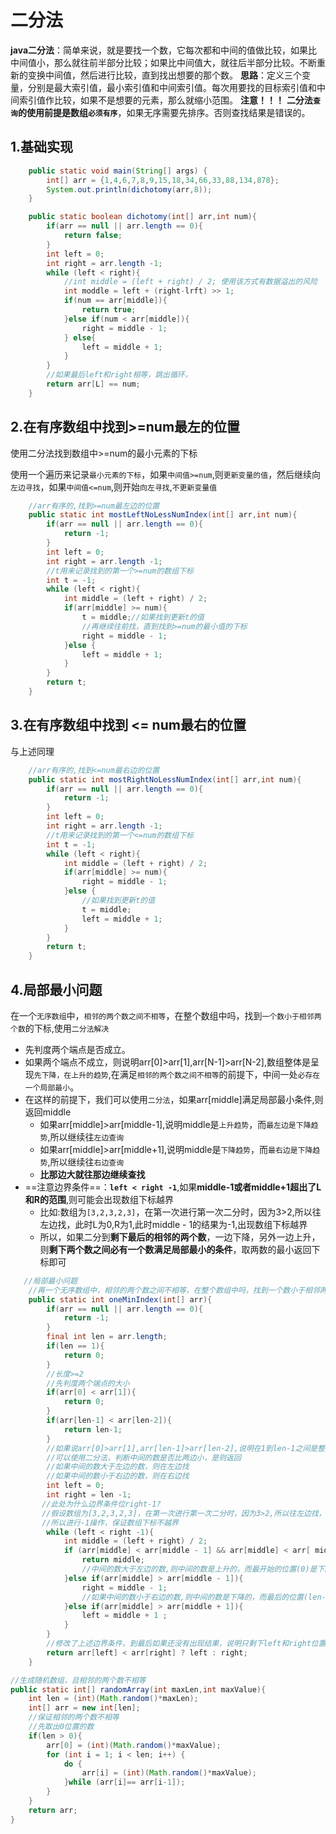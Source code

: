 # 二分法

**java二分法**：简单来说，就是要找一个数，它每次都和中间的值做比较，如果比中间值小，那么就往前半部分比较；如果比中间值大，就往后半部分比较。不断重新的变换中间值，然后进行比较，直到找出想要的那个数。
**思路**：定义三个变量，分别是最大索引值，最小索引值和中间索引值。每次用要找的目标索引值和中间索引值作比较，如果不是想要的元素，那么就缩小范围。
**注意！！！** **二分法`查询`**的使用前提是数组**`必须有序`**，如果无序需要先排序。否则查找结果是错误的。



## 1.基础实现

```java
 	public static void main(String[] args) {
        int[] arr = {1,4,6,7,8,9,15,18,34,66,33,88,134,878};
        System.out.println(dichotomy(arr,8));
    }

    public static boolean dichotomy(int[] arr,int num){
        if(arr == null || arr.length == 0){
            return false;
        }
        int left = 0;
        int right = arr.length -1;
        while (left < right){
            //int middle = (left + right) / 2; 使用该方式有数据溢出的风险
            int moddle = left + (right-lrft) >> 1;
            if(num == arr[middle]){
                return true;
            }else if(num < arr[middle]){
                right = middle - 1;
            } else{
                left = middle + 1;
            }
        }
        //如果最后left和right相等，跳出循环，
        return arr[L] == num;
    }
```



## 2.在有序数组中找到>=num最左的位置

使用二分法找到数组中>=num的最小元素的下标

使用一个遍历来记录`最小元素的下标`，如果`中间值>=num`,则`更新变量的值`，然后继续向`左边寻找`，如果`中间值<=num`,则开始`向左寻找`,`不更新变量值`

```java
	//arr有序的,找到>=num最左边的位置
    public static int mostLeftNoLessNumIndex(int[] arr,int num){
        if(arr == null || arr.length == 0){
            return -1;
        }
        int left = 0;
        int right = arr.length -1;
        //t用来记录找到的第一个>=num的数组下标
        int t = -1;
        while (left < right){
            int middle = (left + right) / 2;
            if(arr[middle] >= num){
                t = middle;//如果找到更新t的值
                //再继续往前找，直到找到>=num的最小值的下标
                right = middle - 1;
            }else {
                left = middle + 1;
            }
        }
        return t;
    }
```



## 3.在有序数组中找到 <= num最右的位置

与上述同理

```java
    //arr有序的,找到<=num最右边的位置
    public static int mostRightNoLessNumIndex(int[] arr,int num){
        if(arr == null || arr.length == 0){
            return -1;
        }
        int left = 0;
        int right = arr.length -1;
        //t用来记录找到的第一个<=num的数组下标
        int t = -1;
        while (left < right){
            int middle = (left + right) / 2;
            if(arr[middle] >= num){
                right = middle - 1;
            }else {
                //如果找到更新t的值
                t = middle;
                left = middle + 1;
            }
        }
        return t;
    }
```



## 4.局部最小问题

在一个`无序数组`中，`相邻的两个数之间不相等`，在整个数组中吗，找到`一个数小于相邻两个数`的下标,使用`二分法解决`

- 先判度两个端点是否成立。
- 如果两个端点不成立，则说明arr[0]>arr[1],arr[N-1]>arr[N-2],数组整体是呈现`先下降，在上升的趋势`,在满足`相邻的两个数之间不相等`的前提下，中间一处`必存在一个局部最小`。
- 在这样的前提下，我们可以使用`二分法`，如果arr[middle]满足局部最小条件,则返回middle
  - 如果arr[middle]>arr[middle-1],说明middle是`上升趋势`，而`最左边是下降趋势`,所以继续往`左边查询`
  - 如果arr[middle]>arr[middle+1],说明middle是`下降趋势`，而`最右边是下降趋势`,所以继续往`右边查询`
  - **比那边大就往那边继续查找**
- ==注意边界条件==：**`left < right -1`**,如果**middle-1或者middle+1超出了L和R的范围**,则可能会出现数组下标越界
  - 比如:数组为`[3,2,3,2,3]`，在第一次进行第一次二分时，因为3>2,所以往左边找，此时L为0,R为1,此时middle - 1的结果为-1,出现数组下标越界
  - 所以，如果二分到**剩下最后的相邻的两个数**，一边下降，另外一边上升，则**剩下两个数之间必有一个数满足局部最小的条件**，取两数的最小返回下标即可

```java
   //局部最小问题
    //再一个无序数组中，相邻的两个数之间不相等，在整个数组中吗，找到一个数小于相邻两个数的下标
    public static int oneMinIndex(int[] arr){
        if(arr == null || arr.length == 0){
            return -1;
        }
        final int len = arr.length;
        if(len == 1){
            return 0;
        }
        //长度>=2
        //先判度两个端点的大小
        if(arr[0] < arr[1]){
            return 0;
        }
        if(arr[len-1] < arr[len-2]){
            return len-1;
        }
        //如果说arr[0]>arr[1],arr[len-1]>arr[len-2],说明在1到len-1之间是整体是先下降，在上升的趋势，中间必有局部最小值
        //可以使用二分法，判断中间的数是否比两边小，是则返回
        //如果中间的数大于左边的数，则在左边找
        //如果中间的数小于右边的数，则在右边找
        int left = 0;
        int right = len -1;
       //此处为什么边界条件位right-1?
       //假设数组为[3,2,3,2,3]，在第一次进行第一次二分时，因为3>2,所以往左边找，此时L为0,R为1,此时middle - 1的结果为-1,出现数组下标越界
       //所以进行-1操作，保证数组下标不越界
        while (left < right -1){
            int middle = (left + right) / 2;
            if (arr[middle] < arr[middle - 1] && arr[middle] < arr[ middle + 1]) {
                return middle;
                //中间的数大于左边的数,则中间的数是上升的，而最开始的位置(0)是下降的，左边可能存在局部最小值
            }else if(arr[middle] > arr[middle - 1]){
                right = middle - 1;
                //如果中间的数小于右边的数,则中间的数是下降的，而最后的位置(len-1)是上升的，右边可能存在局部最小值
            }else if(arr[middle] > arr[middle + 1]){
                left = middle + 1 ;
            }
        }
        //修改了上述边界条件，到最后如果还没有出现结果，说明只剩下left和right位置的两个元素，谁小就返回谁
        return arr[left] < arr[right] ? left : right;
    }

//生成随机数组，且相邻的两个数不相等
public static int[] randomArray(int maxLen,int maxValue){
    int len = (int)(Math.random()*maxLen);
    int[] arr = new int[len];
    //保证相邻的两个数不相等
    //先取出0位置的数
    if(len > 0){
        arr[0] = (int)(Math.random()*maxValue);
        for (int i = 1; i < len; i++) {
            do {
                arr[i] = (int)(Math.random()*maxValue);
            }while (arr[i]== arr[i-1]);
        }
    }
    return arr;
}

```